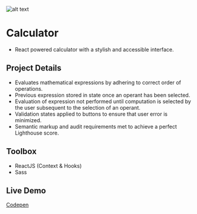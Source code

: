 ![alt text](https://i.ibb.co/rQrPr7Y/E68-A33-BE-7917-4-FA2-9-C3-D-D1-EDF4-F1-BB73-1-105-c.jpg)

# Calculator

-  React powered calculator with a stylish and accessible interface.

## Project Details

-  Evaluates mathematical expressions by adhering to correct order of operations.
-  Previous expression stored in state once an operant has been selected.
-  Evaluation of expression not performed until computation is selected by the user subsequent to the selection of an operant.
-  Validation states applied to buttons to ensure that user error is minimized.
-  Semantic markup and audit requirements met to achieve a perfect Lighthouse score.

## Toolbox

-  ReactJS (Context & Hooks)
-  Sass

## Live Demo

[Codepen](https://codepen.io/jordanutz/pen/vYyZrwb)
